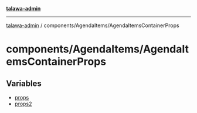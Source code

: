 [**talawa-admin**](../../../README.md)

***

[talawa-admin](../../../README.md) / components/AgendaItems/AgendaItemsContainerProps

# components/AgendaItems/AgendaItemsContainerProps

## Variables

- [props](variables/props.md)
- [props2](variables/props2.md)
